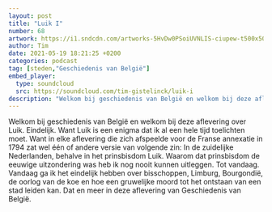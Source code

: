 ```yaml
---
layout: post
title: "Luik I"
number: 68
artwork: https://i1.sndcdn.com/artworks-5HvDw0PSoiUVNLIS-ciupew-t500x500.jpg
author: Tim
date: 2021-05-19 18:21:25 +0200
categories: podcast
tag: [steden,"Geschiedenis van België"]
embed_player:
  type: soundcloud
  src: https://soundcloud.com/tim-gistelinck/luik-i
description: "Welkom bij geschiedenis van België en welkom bij deze aflevering over Luik."
---
```

Welkom bij geschiedenis van België en welkom bij deze aflevering over Luik. Eindelijk. Want Luik is een enigma dat ik al een hele tijd toelichten moet. Want in elke aflevering die zich afspeelde voor de Franse annexatie in 1794 zat wel één of andere versie van volgende zin: In de zuidelijke Nederlanden, behalve in het prinsbisdom Luik. Waarom dat prinsbisdom de eeuwige uitzondering was heb ik nog nooit kunnen uitleggen. Tot vandaag. Vandaag ga ik het eindelijk hebben over bisschoppen, Limburg, Bourgondië, de oorlog van de koe en hoe een gruwelijke moord tot het ontstaan van een stad leiden kan. Dat en meer in deze aflevering van Geschiedenis van België.